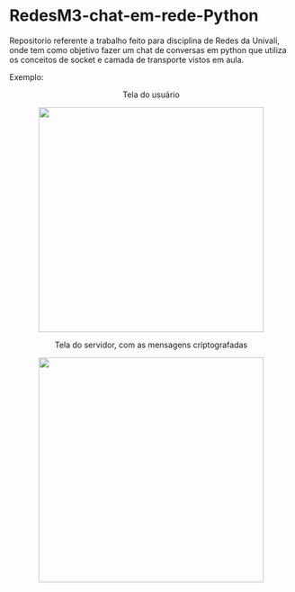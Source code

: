 # RedesM3-chat-em-rede-Python
Repositorio referente a trabalho feito para disciplina de Redes da Univali, onde tem como objetivo fazer um chat de conversas em python que utiliza os conceitos de socket e camada de transporte vistos em aula.

Exemplo: 

<p align="center">Tela do usuário</p>
<p align="center">
    <img width="400" src="https://user-images.githubusercontent.com/49033925/230743049-9ca128a6-fca8-471b-8b1c-67bf56841dc9.png">
    
</p>

<p align="center">Tela do servidor, com as mensagens criptografadas</p>
<p align="center">
    <img width="400" src="https://user-images.githubusercontent.com/49033925/230743055-eda0b8be-c9b5-4fff-89b4-30b2e384cd84.png">
</p>

